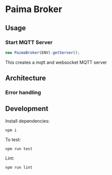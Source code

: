 # Paima Broker

## Usage

### Start MQTT Server
```typescript
new PaimaBroker(ENV).getServer();
```
This creates a mqtt and websocket MQTT server  

## Architecture

### Error handling

## Development

Install dependencies:

```
npm i
```

To test:

```
npm run test
```

Lint:

```
npm run lint
```
